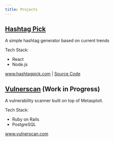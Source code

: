 ```yaml
---
title: Projects
---
```


## [Hashtag Pick](http://www.hashtagpick.com)
A simple hashtag generator based on current trends

Tech Stack:
- React
- Node.js

www.hashtagpick.com | [Source Code](https://github.com/jeffreysasaki/hashtagpick)

## [Vulnerscan](https://www.vulnerscan.com) (Work in Progress)
A vulnerability scanner built on top of Metasploit.

Tech Stack:
- Ruby on Rails
- PostgreSQL

www.vulnerscan.com